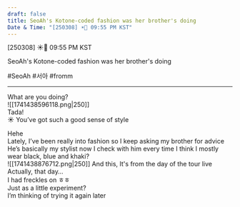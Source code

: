 ```yaml
---
draft: false
title: SeoAh's Kotone-coded fashion was her brother's doing
Date & Time: "[250308] ☀️💭 09:55 PM KST"
---
```


[250308] ☀️💭 09:55 PM KST

SeoAh's Kotone-coded fashion was her brother's doing

#SeoAh #서아 #fromm

____

What are you doing?  
![[1741438596118.png|250]]  
Tada!  
☀️ You’ve got such a good sense of style

Hehe  
Lately, I’ve been really into fashion
so I keep asking my brother for advice
He’s basically my stylist now 
I check with him every time
I think I mostly wear black, blue and khaki?  
![[1741438876712.png|250]]
And this, It's from the day of the tour live
Actually, that day…  
I had freckles on
ㅎㅎ  
Just as a little experiment?  
I’m thinking of trying it again later